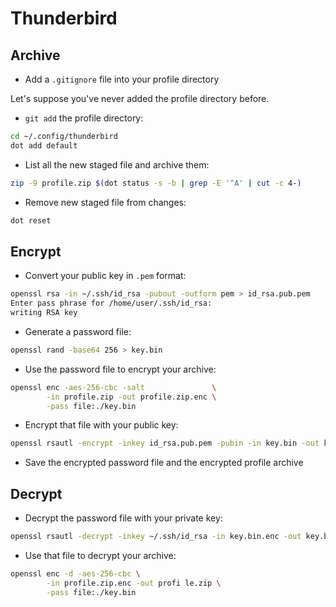 Thunderbird
===========

## Archive

* Add a `.gitignore` file into your profile directory

Let's suppose you've never added the profile directory before.

* `git add` the profile directory:

```bash
cd ~/.config/thunderbird
dot add default
```

* List all the new staged file and archive them:

```bash
zip -9 profile.zip $(dot status -s -b | grep -E '^A' | cut -c 4-)
```

* Remove new staged file from changes:

```bash
dot reset
```

## Encrypt

* Convert your public key in `.pem` format:

```bash
openssl rsa -in ~/.ssh/id_rsa -pubout -outform pem > id_rsa.pub.pem
Enter pass phrase for /home/user/.ssh/id_rsa:
writing RSA key
```

* Generate a password file:

```bash
openssl rand -base64 256 > key.bin
```

* Use the password file to encrypt your archive:

```bash
openssl enc -aes-256-cbc -salt               \
        -in profile.zip -out profile.zip.enc \
        -pass file:./key.bin
```

* Encrypt that file with your public key:

```bash
openssl rsautl -encrypt -inkey id_rsa.pub.pem -pubin -in key.bin -out key.bin.enc
```

* Save the encrypted password file and the encrypted profile archive

## Decrypt

* Decrypt the password file with your private key:

```bash
openssl rsautl -decrypt -inkey ~/.ssh/id_rsa -in key.bin.enc -out key.bin
```

* Use that file to decrypt your archive:

```bash
openssl enc -d -aes-256-cbc \
        -in profile.zip.enc -out profi le.zip \
        -pass file:./key.bin
```
